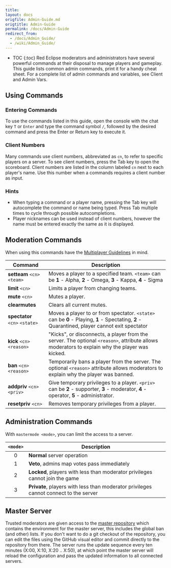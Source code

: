 ```yaml
---
title: 
layout: docs
origfile: Admin-Guide.md
origtitle: Admin-Guide
permalink: /docs/Admin-Guide
redirect_from:
  - /docs/Admin_Guide/
  - /wiki/Admin_Guide/
---
```

* TOC
{:toc}
Red Eclipse moderators and administrators have several powerful commands at their disposal to manage players and gameplay. This guide lists common admin commands, print it for a handy cheat sheet. For a complete list of admin commands and variables, see Client and Admin Vars.

## Using Commands
### Entering Commands
To use the commands listed in this guide, open the console with the chat key `T` or `Enter` and type the command symbol `/`, followed by the desired command and press the Enter or Return key to execute it.

### Client Numbers
Many commands use client numbers, abbreviated as `cn`, to refer to specific players on a server. To see client numbers, press the Tab key to open the scoreboard. Client numbers are listed in the column labeled `cn` next to each player's name. Use this number when a commands requires a client number as input.

### Hints
- When typing a command or a player name, pressing the Tab key will autocomplete the command or name being typed. Press Tab multiple times to cycle through possible autocompletions.
- Player nicknames can be used instead of client numbers, however the name must be entered exactly the same as it is displayed.

## Moderation Commands
When using this commands have the [Multiplayer Guidelines](https://github.com/redeclipse/base/blob/master/doc/guidelines.txt) in mind.

| Command                        | Description                                                                                                                                   |
|--------------------------------|-----------------------------------------------------------------------------------------------------------------------------------------------|
| **setteam** `<cn>` `<team>`    | Moves a player to a specified team. `<team>` can be **1** - Alpha, **2** - Omega, **3** - Kappa, **4** - Sigma                                |
| **limit** `<cn>`               | Limits a player from changing teams.                                                                                                          |
| **mute** `<cn>`                | Mutes a player.                                                                                                                               |
| **clearmutes**                 | Clears all current mutes.                                                                                                                     |
| **spectator** `<cn>` `<state>` | Moves a player to or from spectator. `<state>` can be **0** - Playing, **1** - Spectating, **2** - Quarantined, player cannot exit spectator  |
| **kick** `<cn>` `<reason>`     | "Kicks", or disconnects, a player from the server. The optional `<reason>`, attribute allows moderators to explain why the player was kicked. |
| **ban** `<cn>` `<reason>`      | Temporarily bans a player from the server. The optional `<reason>` attribute allows moderators to explain why the player was banned.          |
| **addpriv** `<cn>` `<priv>`    | Give temporary privileges to a player. `<priv>`  can be **2** - supporter, **3** - moderator, **4** - operator, **5** - administrator.        |
| **resetpriv** `<cn>`           | Removes temporary privileges from a player.                                                                                                   |

## Administration Commands
With `mastermode <mode>`, you can limit the access to a server.

| `<mode>` | Description                                                                           |
|:--------:|---------------------------------------------------------------------------------------|
| 0        | **Normal** server operation                                                           |
| 1        | **Veto**, admins map votes pass immediately                                           |
| 2        | **Locked**, players with less than moderator privileges cannot join the game          |
| 3        | **Private**, players with less than moderator privileges cannot connect to the server |

## Master Server
Trusted moderators are given access to the [master repository](http://github.com/redeclipse/master) which contains the environment for the master server, this includes the global ban (and other) lists. If you don't want to do a git checkout of the repository, you can edit the files using the GitHub visual editor and commit directly to the repository from there. The server runs the update sequence every ten minutes (X:00, X:10, X:20 .. X:50), at which point the master server will reload the configuration and pass the updated information to all connected servers. 
